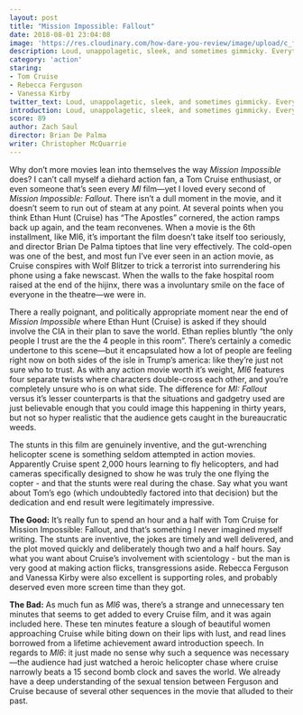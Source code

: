 ```yaml
---
layout: post
title: "Mission Impossible: Fallout"
date: 2018-08-01 23:04:08
image: 'https://res.cloudinary.com/how-dare-you-review/image/upload/c_fill,h_399,w_760/v1528671134/mission-impossible-fallout.jpg'
description: Loud, unappolagetic, sleek, and sometimes gimmicky. Everything you'd want from an action movie is here and then some.   
category: 'action'
staring: 
- Tom Cruise
- Rebecca Ferguson 
- Vanessa Kirby
twitter_text: Loud, unappolagetic, sleek, and sometimes gimmicky. Everything you'd want from an action movie is here and then some.
introduction: Loud, unappolagetic, sleek, and sometimes gimmicky. Everything you'd want from an action movie is here and then some.
score: 89
author: Zach Saul
director: Brian De Palma
writer: Christopher McQuarrie
---
```




Why don’t more movies lean into themselves the way *Mission Impossible* does? I can’t call myself a diehard action fan, a Tom Cruise enthusiast, or even someone that’s seen every *MI* film—yet I loved every second of *Mission Impossible: Fallout*. There isn’t a dull moment in the movie, and it doesn’t seem to run out of steam at any point. At several points when you think Ethan Hunt (Cruise) has “The Apostles” cornered, the action ramps back up again, and the team reconvenes. When a movie is the 6th installment, like MI6, it’s important the film doesn’t take itself too seriously, and director Brian De Palma tiptoes that line very effectively. The cold-open was one of the best, and most fun I’ve ever seen in an action movie, as Cruise conspires with Wolf Blitzer to trick a terrorist into surrendering his phone using a fake newscast. When the walls to the fake hospital room raised at the end of the hijinx, there was a involuntary smile on the face of everyone in the theatre—we were in.  

There a really poignant, and politically appropriate moment near the end of *Mission Impossible* where Ethan Hunt (Cruise) is asked if they should involve the CIA in their plan to save the world. Ethan replies bluntly “the only people I trust are the the 4 people in this room”.  There’s certainly a comedic undertone to this scene—but it encapsulated how a lot of people are feeling right now on both sides of the isle in Trump’s america: like they’re just not sure who to trust. As with any action movie worth it’s weight, *MI6* features four separate twists where characters double-cross each other, and you’re completely unsure who is on what side. The difference for *MI: Fallout* versus it’s lesser counterparts is that the situations and gadgetry used are just believable enough that you could image this happening in thirty years, but not so hyper realistic that the audience gets caught in the bureaucratic weeds.    

The stunts in this film are genuinely inventive, and the gut-wrenching helicopter scene is something seldom attempted in action movies. Apparently Cruise spent 2,000 hours learning to fly helicopters, and had cameras specifically designed to show he was truly the one flying the copter - and that the stunts were real during the chase. Say what you want about Tom’s ego (which undoubtedly factored into that decision) but the dedication and end result were legitimately impressive. 

**The Good:** It’s really fun to spend an hour and a half with Tom Cruise for Mission Impossible: Fallout, and that’s something I never imagined myself writing. The stunts are inventive, the jokes are timely and well delivered, and the plot moved quickly and deliberately though two and a half hours. Say what you want about Cruise’s involvement with scientology - but the man is very good at making action flicks, transgressions aside. Rebecca Ferguson and Vanessa Kirby were also excellent is supporting roles, and probably deserved even more screen time than they got.

**The Bad:** As much fun as *MI6* was, there’s a strange and unnecessary ten minutes that seems to get added to every Cruise film, and it was again included here. These ten minutes feature a slough of beautiful women approaching Cruise while biting down on their lips with lust, and read lines borrowed from a lifetime achievement award introduction speech. In regards to *MI6*: it just made no sense why such a sequence was necessary—the audience had just watched a heroic helicopter chase where cruise narrowly beats a 15 second bomb clock and saves the world. We already have a deep understanding of the sexual tension between Ferguson and Cruise because of several other sequences in the movie that alluded to their past.     
